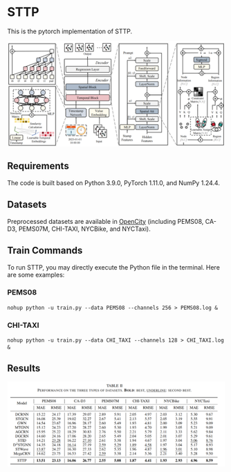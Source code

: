 # STTP
This is the pytorch implementation of STTP. 

![image](figs/fig1.png)

## Requirements
The code is built based on Python 3.9.0, PyTorch 1.11.0, and NumPy 1.24.4.
## Datasets
Preprocessed datasets are available in [OpenCity](https://github.com/HKUDS/OpenCity) (including PEMS08, CA-D3, PEMS07M, CHI-TAXI, NYCBike, and NYCTaxi).
## Train Commands
To run STTP, you may directly execute the Python file in the terminal. Here are some examples: 
### PEMS08
```
nohup python -u train.py --data PEMS08 --channels 256 > PEMS08.log &
```
### CHI-TAXI
```
nohup python -u train.py --data CHI_TAXI --channels 128 > CHI_TAXI.log &
```
## Results
![image](figs/fig2.png)

